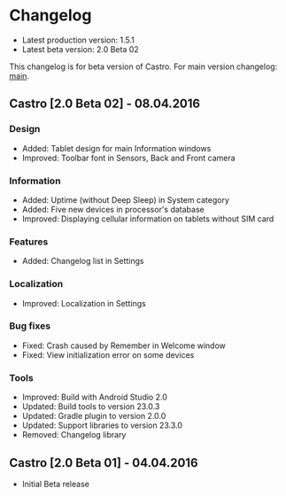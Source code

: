 # Changelog

- Latest production version: 1.5.1
- Latest beta version: 2.0 Beta 02

This changelog is for beta version of Castro. For main version changelog: [main](changelogmain.txt).

## Castro [2.0 Beta 02] - 08.04.2016
### Design
- Added: Tablet design for main Information windows
- Improved: Toolbar font in Sensors, Back and Front camera

### Information
- Added: Uptime (without Deep Sleep) in System category
- Added: Five new devices in processor's database
- Improved: Displaying cellular information on tablets without SIM card

### Features
- Added: Changelog list in Settings

### Localization
- Improved: Localization in Settings

### Bug fixes
- Fixed: Crash caused by Remember in Welcome window
- Fixed: View initialization error on some devices

### Tools
- Improved: Build with Android Studio 2.0
- Updated: Build tools to version 23.0.3
- Updated: Gradle plugin to version 2.0.0
- Updated: Support libraries to version 23.3.0
- Removed: Changelog library

## Castro [2.0 Beta 01] - 04.04.2016
- Initial Beta release

